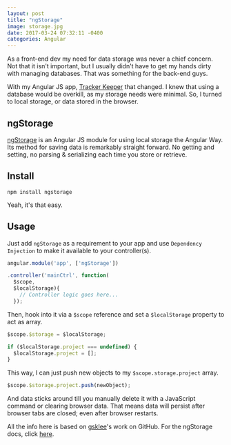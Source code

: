 ```yaml
---
layout: post
title: "ngStorage"
image: storage.jpg
date: 2017-03-24 07:32:11 -0400
categories: Angular
---
```

As a front-end dev my need for data storage was never a chief concern. Not that it isn't important, but I usually didn't have to get my hands dirty with managing databases. That was something for the back-end guys.

With my Angular JS app, [Tracker Keeper]('http://jefdewitt.com/trackerkeeper') that changed. I knew that using a database would be overkill, as my storage needs were minimal. So, I turned to local storage, or data stored in the browser.

## ngStorage

[ngStorage](https://github.com/gsklee/ngStorage) is an Angular JS module for using local storage the Angular Way. Its method for saving data is remarkably straight forward. No getting and setting, no parsing & serializing each time you store or retrieve.

## Install

```shell
npm install ngstorage
```

Yeah, it's that easy.

## Usage

Just add `ngStorage` as a requirement to your app and use `Dependency Injection` to make it available to your controller(s).

```javascript
angular.module('app', ['ngStorage'])

.controller('mainCtrl', function(
  $scope,
  $localStorage){
    // Controller logic goes here...
  });
```

Then, hook into it via a `$scope` reference and set a `$localStorage` property to act as array.

```javascript
$scope.$storage = $localStorage;

if ($localStorage.project === undefined) {
  $localStorage.project = [];
}
```

This way, I can just push new objects to my `$scope.storage.project` array.

```javascript
$scope.$storage.project.push(newObject);
```

And data sticks around till you manually delete it with a JavaScript command or clearing browser data. That means data will persist after browser tabs are closed; even after browser restarts.

All the info here is based on [gsklee](https://github.com/gsklee)'s work on GitHub. For the ngStorage docs, click [here](https://github.com/gsklee/ngStorage).

